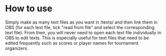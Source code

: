 # How to use

Simply make as many text files as you want in /texts/ and then link them in OBS (for each text file, tick "read from file" and select the corresponding text file). From then, you will never need to open each text file individually in OBS to edit texts. This is especially useful for text files that need to be edited frequently such as scores or player names for tournament organizers.
